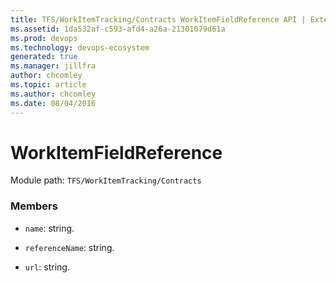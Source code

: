 ```yaml
---
title: TFS/WorkItemTracking/Contracts WorkItemFieldReference API | Extensions for Azure DevOps Services
ms.assetid: 1da532af-c593-afd4-a26a-21301079d61a
ms.prod: devops
ms.technology: devops-ecosystem
generated: true
ms.manager: jillfra
author: chcomley
ms.topic: article
ms.author: chcomley
ms.date: 08/04/2016
---
```


# WorkItemFieldReference

Module path: `TFS/WorkItemTracking/Contracts`


### Members

* `name`: string. 

* `referenceName`: string. 

* `url`: string. 

